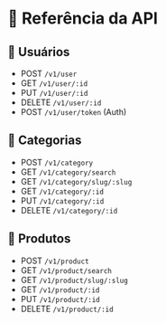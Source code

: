 # 📑 Referência da API

## 🧑 Usuários

- POST `/v1/user`
- GET `/v1/user/:id`
- PUT `/v1/user/:id`
- DELETE `/v1/user/:id`
- POST `/v1/user/token` (Auth)

## 📁 Categorias

- POST `/v1/category`
- GET `/v1/category/search`
- GET	`/v1/category/slug/:slug`
- GET `/v1/category/:id`
- PUT `/v1/category/:id`
- DELETE `/v1/category/:id`

## 🛒 Produtos

- POST `/v1/product`
- GET `/v1/product/search`
- GET `/v1/product/slug/:slug`
- GET `/v1/product/:id`
- PUT `/v1/product/:id`
- DELETE `/v1/product/:id`
